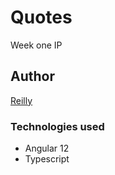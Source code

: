 # Quotes
Week one IP

## Author
[Reilly](https://github.com/Reilly-Oduory/)

### Technologies used
- Angular 12
- Typescript
